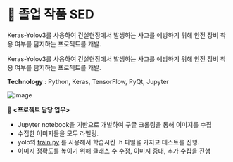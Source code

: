 # 📖 졸업 작품 SED
Keras-Yolov3를 사용하여 건설현장에서 발생하는 사고를 예방하기 위해 안전 장비 착용 여부를 탐지하는 프로젝트를 개발.

Keras-Yolov3를 사용하여 건설현장에서 발생하는 사고를 예방하기 위해 안전
장비 착용 여부를 탐지하는 프로젝트를 개발.

**Technology** : Python, Keras, TensorFlow, PyQt, Jupyter

![image](https://github.com/lusate/SED/assets/95400441/46a1849b-bae9-49c0-824c-76e8458cdc90)


🔔 **<프로젝트 담당 업무>**

- Jupyter notebook을 기반으로 개발하여 구글 크롤링을 통해 이미지를 수집
- 수집한 이미지들을 모두 라벨링.
- yolo의 [train.py](http://train.py) 를 사용해서 학습시킨 .h 파일을 가지고 테스트를 진행.
- 이미지 정확도를 높이기 위해 클래스 수 수정, 이미지 증대, 추가 수집을 진행
